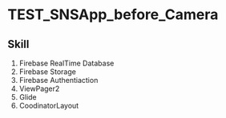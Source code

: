 # TEST_SNSApp_before_Camera

## Skill

1. Firebase RealTime Database
2. Firebase Storage
3. Firebase Authentiaction
4. ViewPager2
5. Glide
6. CoodinatorLayout
